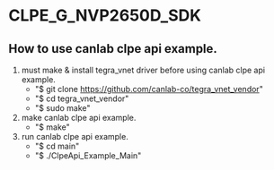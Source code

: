 # CLPE_G_NVP2650D_SDK

## How to use canlab clpe api example.

 1. must make & install tegra_vnet driver before using canlab clpe api example.
    - "$ git clone https://github.com/canlab-co/tegra_vnet_vendor"
    - "$ cd tegra_vnet_vendor"
    - "$ sudo make"
 2. make canlab clpe api example.
	- "$ make"
 3. run canlab clpe api example.
	- "$ cd main"
	- "$ ./ClpeApi_Example_Main"
